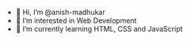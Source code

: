 - 👋 Hi, I’m @anish-madhukar
- 👀 I’m interested in Web Development
- 🌱 I’m currently learning HTML, CSS and JavaScript

<!---
anish-madhukar/anish-madhukar is a ✨ special ✨ repository because its `README.md` (this file) appears on your GitHub profile.
You can click the Preview link to take a look at your changes.
--->
